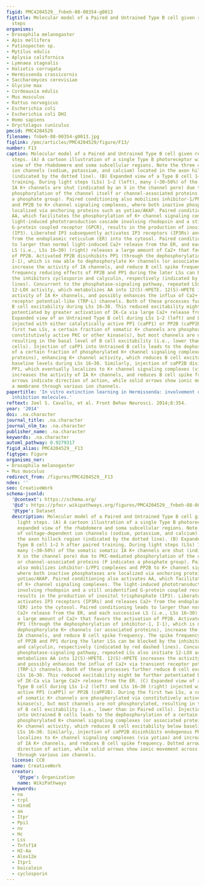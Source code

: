 ```yaml
---
figid: PMC4204529__fnbeh-08-00354-g0013
figtitle: Molecular model of a Paired and Untrained Type B cell given repeated light
  steps
organisms:
- Drosophila melanogaster
- Apis mellifera
- Patinopecten sp.
- Mytilus edulis
- Aplysia californica
- Lymnaea stagnalis
- Haliotis corrugata
- Hermissenda crassicornis
- Saccharomyces cerevisiae
- Glycine max
- Cordeauxia edulis
- Mus musculus
- Rattus norvegicus
- Escherichia coli
- Escherichia coli DH1
- Homo sapiens
- Oryctolagus cuniculus
pmcid: PMC4204529
filename: fnbeh-08-00354-g0013.jpg
figlink: /pmc/articles/PMC4204529/figure/F13/
number: F13
caption: Molecular model of a Paired and Untrained Type B cell given repeated light
  steps. (A) A cartoon illustration of a single Type B photoreceptor with expanded
  view of the rhabdomere and soma subcellular regions. Note the three classes of voltage-dependent
  ion channels (sodium, potassium, and calcium) located in the axon hillock region
  (indicated by the dotted line). (B) Expanded view of a Type B cell 1–2 h after paired
  training. During light steps (LSs) 1–2 (left), many (~30–50%) of the somatic somatic
  IA K+ channels are shut (indicated by an X in the channel pore) due to PKC-mediated
  phosphorylation of the channel itself or channel-associated proteins (P indicates
  a phosphate group). Paired conditioning also mobilizes inhibitor-1/PP1 complexes
  and PP2B to K+ channel signaling complexes, where both inactive phosphatases are
  localized via anchoring proteins such as yotiao/AKAP. Paired conditioning also activates
  AA, which facilitates the phosphorylation of K+ channel signaling complexes. The
  light-induced phototransduction cascade involving rhodopsin and a still unidentified
  G-protein coupled receptor (GPCR), results in the production of inositol trisphosphate
  (IP3). Liberated IP3 subsequently activates IP3 receptors (IP3Rs) and releases Ca2+
  from the endoplasmic reticulum (ER) into the cytosol. Paired conditioning leads
  to larger than normal light-induced Ca2+ release from the ER, and each successive
  LS (i.e., LSs 16–30) (right) releases a large amount of Ca2+ that favors the activation
  of PP2B. Activated PP2B disinhibits PP1 (through the dephosphorylation of inhibitor-1,
  I-1), which is now able to dephosphorylate K+ channels (or associated proteins),
  increase the activity of IA channels, and reduce B cell spike frequency. The spike
  frequency reducing effects of PP2B and PP1 during the later LSs can be blocked by
  the inhibitors cyclosporin and calyculin, respectively (indicated by red dashed
  lines). Concurrent to the phosphatase-signaling pathway, repeated LSs also initiate
  12-LOX activity, which metabolizes AA into 12(S)-HPETE. 12(S)-HPETE increases the
  activity of IA K+ channels, and possibly enhances the influx of Ca2+ via transient
  receptor potential-like (TRP-L) channels. Both of these processes further reduce
  B cell excitability during LSs 16–30. This reduced excitability might be further
  potentiated by greater activation of IK-Ca via large Ca2+ release from the ER. (C)
  Expanded view of an Untrained Type B cell during LSs 1–2 (left) and LSs 16–30 (right)
  injected with either catalytically active PP1 (caPP1) or PP2B (caPP2B). During the
  first two LSs, a certain fraction of somatic K+ channels are phosphorylated via
  constitutively active PKC or other kinase(s), but most channels are not phosphorylated,
  resulting in the basal level of B cell excitability (i.e., lower than in Paired
  cells). Injection of caPP1 into Untrained B cells leads to the dephosphorylation
  of a certain fraction of phosphorylated K+ channel signaling complexes (or associated
  proteins), enhancing K+ channel activity, which reduces B cell excitability below
  baseline levels during LSs 16–30. Similarly, injection of caPP2B disinhibits endogenous
  PP1, which eventually localizes to K+ channel signaling complexes (via yotiao) and
  increases the activity of IA K+ channels, and reduces B cell spike frequency. Dotted
  arrows indicate direction of action, while solid arrows show ionic movement across
  a membrane through various ion channels.
papertitle: 'In vitro extinction learning in Hermissenda: involvement of conditioned
  inhibition molecules.'
reftext: Joel S. Cavallo, et al. Front Behav Neurosci. 2014;8:354.
year: '2014'
doi: .na.character
journal_title: .na.character
journal_nlm_ta: .na.character
publisher_name: .na.character
keywords: .na.character
automl_pathway: 0.9279317
figid_alias: PMC4204529__F13
figtype: Figure
organisms_ner:
- Drosophila melanogaster
- Mus musculus
redirect_from: /figures/PMC4204529__F13
ndex: ''
seo: CreativeWork
schema-jsonld:
  '@context': https://schema.org/
  '@id': https://pfocr.wikipathways.org/figures/PMC4204529__fnbeh-08-00354-g0013.html
  '@type': Dataset
  description: Molecular model of a Paired and Untrained Type B cell given repeated
    light steps. (A) A cartoon illustration of a single Type B photoreceptor with
    expanded view of the rhabdomere and soma subcellular regions. Note the three classes
    of voltage-dependent ion channels (sodium, potassium, and calcium) located in
    the axon hillock region (indicated by the dotted line). (B) Expanded view of a
    Type B cell 1–2 h after paired training. During light steps (LSs) 1–2 (left),
    many (~30–50%) of the somatic somatic IA K+ channels are shut (indicated by an
    X in the channel pore) due to PKC-mediated phosphorylation of the channel itself
    or channel-associated proteins (P indicates a phosphate group). Paired conditioning
    also mobilizes inhibitor-1/PP1 complexes and PP2B to K+ channel signaling complexes,
    where both inactive phosphatases are localized via anchoring proteins such as
    yotiao/AKAP. Paired conditioning also activates AA, which facilitates the phosphorylation
    of K+ channel signaling complexes. The light-induced phototransduction cascade
    involving rhodopsin and a still unidentified G-protein coupled receptor (GPCR),
    results in the production of inositol trisphosphate (IP3). Liberated IP3 subsequently
    activates IP3 receptors (IP3Rs) and releases Ca2+ from the endoplasmic reticulum
    (ER) into the cytosol. Paired conditioning leads to larger than normal light-induced
    Ca2+ release from the ER, and each successive LS (i.e., LSs 16–30) (right) releases
    a large amount of Ca2+ that favors the activation of PP2B. Activated PP2B disinhibits
    PP1 (through the dephosphorylation of inhibitor-1, I-1), which is now able to
    dephosphorylate K+ channels (or associated proteins), increase the activity of
    IA channels, and reduce B cell spike frequency. The spike frequency reducing effects
    of PP2B and PP1 during the later LSs can be blocked by the inhibitors cyclosporin
    and calyculin, respectively (indicated by red dashed lines). Concurrent to the
    phosphatase-signaling pathway, repeated LSs also initiate 12-LOX activity, which
    metabolizes AA into 12(S)-HPETE. 12(S)-HPETE increases the activity of IA K+ channels,
    and possibly enhances the influx of Ca2+ via transient receptor potential-like
    (TRP-L) channels. Both of these processes further reduce B cell excitability during
    LSs 16–30. This reduced excitability might be further potentiated by greater activation
    of IK-Ca via large Ca2+ release from the ER. (C) Expanded view of an Untrained
    Type B cell during LSs 1–2 (left) and LSs 16–30 (right) injected with either catalytically
    active PP1 (caPP1) or PP2B (caPP2B). During the first two LSs, a certain fraction
    of somatic K+ channels are phosphorylated via constitutively active PKC or other
    kinase(s), but most channels are not phosphorylated, resulting in the basal level
    of B cell excitability (i.e., lower than in Paired cells). Injection of caPP1
    into Untrained B cells leads to the dephosphorylation of a certain fraction of
    phosphorylated K+ channel signaling complexes (or associated proteins), enhancing
    K+ channel activity, which reduces B cell excitability below baseline levels during
    LSs 16–30. Similarly, injection of caPP2B disinhibits endogenous PP1, which eventually
    localizes to K+ channel signaling complexes (via yotiao) and increases the activity
    of IA K+ channels, and reduces B cell spike frequency. Dotted arrows indicate
    direction of action, while solid arrows show ionic movement across a membrane
    through various ion channels.
  license: CC0
  name: CreativeWork
  creator:
    '@type': Organization
    name: WikiPathways
  keywords:
  - na
  - trpl
  - ninaE
  - aa
  - Itpr
  - Ppi1
  - nv
  - Hc
  - Lss
  - Tnfsf14
  - H2-Aa
  - Alox12e
  - Itpr1
  - baicalein
  - cyclosporin
---
```

